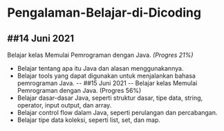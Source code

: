 # Pengalaman-Belajar-di-Dicoding
##14 Juni 2021
--
Belajar kelas Memulai Pemrograman dengan Java. *(Progres 21%)*
- Belajar tentang apa itu Java dan alasan menggunakannya.
- Belajar tools yang dapat digunakan untuk menjalankan bahasa pemrograman Java.
--
##15 Juni 2021
--
Belajar kelas Memulai Pemrograman dengan Java. (Progres 56%)
- Belajar dasar-dasar Java, seperti struktur dasar, tipe data, string, operator, input output, dan array.
- Belajar control flow dalam Java, seperti perulangan dan percabangan.
- Belajar tipe data koleksi, seperti list, set, dan map.
